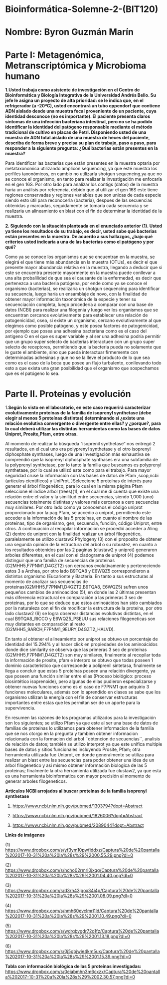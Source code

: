 # Bioinformática-Solemne-2-(BIT120)

# Nombre: Byron Guzmán Marín


# Parte I: Metagenómica, Metranscriptómica y Microbioma humano

__1.Usted trabaja como asistente de investigación en el Centro de Bioinformática y Biología Integrativa de la Universidad Andrés Bello. Su jefe le asigna un proyecto de alta prioridad: se le indica que, en el refrigerador (a -20ªC), usted encontrará un tubo eppendorf que contiene ADN aislado desde una muestra fecal proveniente de un paciente, cuya identidad desconoce (no es importante). El paciente presenta claros síntomas de una infección bacteriana intestinal, pero no se ha podido identificar la identidad del patógeno responsable mediante el método tradicional de cultivo en placas de Petri. Disponiendo usted de una muestra de ADN total aislado de una muestra de heces del paciente, describa de forma breve y precisa su plan de trabajo, paso a paso, para responder a la siguiente pregunta: ¿Qué bacterias están presentes en la muestra?__


Para identificar las bacterias que están presentes en la muestra optaria por metataxonomica utilizando  amplicon sequencing, ya que esté muestra los perfiles taxonómicos, en cambio no utilizaría shotgun sequencing,ya que no se conoce el organismo, en tanto para realizar la investigación me enfocaría  en el gen 16S. Por otro  lado para analizar los contigs (datos) de la muestra haria un análisis por referencia, debido que al utilizar el gen 16S este tiene regiones conservadas y regiones variables  que son unicas de cada especie siendo esto útil para reconocerla (bacteria), despues de las secuencias obtenidas y marcadas, seguidamente se tomaría  cada secuencia y se realizaria un alineamiento en blast con el fin de determinar la identidad de la muestra.

__2. Siguiendo con la situación planteada en el enunciado anterior (1). Usted ya tiene los resultados de su trabajo, es decir, usted sabe qué bacterias están presentes en la muestra. De acuerdo a sus hallazgos, ¿bajo qué criterios usted indicaría a una de las bacterias como el patógeno y por qué?__

Como ya se conoce los organismos que se encuentran en la muestra, se elegirá el que tiene más abundancia en la muestra (OTUs), es decir el que presente mayor abundancia relativa en la muestra, llegando a deducir  que si este se encuentra presente mayormente en la muestra puede conllevar a una alta probalilidad de que  sea el causante de la enfermedad, es decir que pertenezca a una bacteria patógena, por ende como ya se conoce el organismo (bacterias), se  realizaría un shotgun sequencing para identificar su secuencia, luego haría  un ensamblaje de novo, con la finalidad de obtener mayor información taxonómica de la especie y tener su secuenciación completa, luego procedería a comparar con una base de datos (NCBI) para realizar una filogenia y luego ver los organismos que se encuentran cercanos evolutivamente para establecer una relación de patogenicidad, osea, si existe un organismo, cercano evolutivamente al que elegimos como posible patógeno, y este posea factores de patogenicidad, por ejemplo que posea una adhesina bacteriana como es el caso del antigeno O en el que es super variable y al ser una adhesina podría permitir que un grupo super selecto de bacterias interactuen con un grupo super selecto de receptores, permitiendo que la bacteria pueda no solamente  que le guste el ambiente, sino que pueda interactuar firmemente con determinadas adhesinas  y que no se la lleve el producto de lo que sea como es el caso de la boca que posee un flujo turbulento, conllevando  todo esto a que exista una gran posibilidad que el organismo que sospechamos que es el patógeno lo sea.




# Parte II. Proteínas y evolución

1.__Según lo visto en el laboratorio, en este caso requerirá caracterizar evolutivamente proteínas de la familia de isoprenyl synthetase (debe elegir al menos 5 proteínas distintas) determinando si ¿existe una relación evolutiva convergente o divergente entre ellas? y ¿porque?, para lo cual deberá utilizar las distintas herramientas como las bases de datos Uniprot, Prosite,Pfam, entre otras.__ 

Al momento de realizar la búsqueda “isoprenil synthetase” nos entregó 2 resultados, en el cual uno era polyprenyl synthetase y el otro isoprenyl diphosphate synthases, luego de una investigación más exhaustiva se comprendió que la isoprenyl diphosphate synthases era una subfamilia de la polyprenyl synthetase, por lo tanto la familia que buscamos es polyprenyl synthetase, por lo cual se utilizó este como  para el trabajo.
Para mayor seguridad cruse la información con las bases de datos de Pfam ,scop,ncbi (articulos cientificos) y UniProt. 
)Seleccione 5 proteínas de interés para generar el árbol filogenético, para lo cual en la misma página Pfam seleccione el índice arbol (trees)(1), en el cual me di cuenta que existe una relación entre el valor y la similitud entre secuencias, siendo 1,000 (uno) secuencias totalmente distintas y valores más cercanos a cero secuencias muy similares. Por otro lado como ya conocemos el código uniprot proporcionado por la pag Pfam, se accedio a uniprot, permitiendo este  acceder a la información de las 5 proteínas, en cuanto al nombre de las proteínas, tipo de organismo, gen, secuencia,  función, código Uniprot, entre otros. A continuación al recopilar información se procedió acceder  a Aling (2) dentro de uniprot con la finalidad realizar un árbol filogenético, paralelamente se utilizo  clustaw2 Phylogeny (3) con el proposito de obtener una segunda opinión de la estructura del arbol o su robustez, en cuanto a los resultados obtenidos por las 2 paginas (clustaw2 y uniprot) generaron arboles diferentes, en el cual con el cladograma de uniprot (4) podemos distinguir que una familia de secuencias de proteinas (G2MHH5,F7PNM1,D4GZT2) son cercanos evolutivamente y perteneciendo estos 3 a Archea, por otro lado B9TQA8 y E6WQZ5 correspondieron a distintos organismo (Eucarionte y Bacteria. En tanto  a sus estructuras al momento de analizar sus secuencias de proteinas(G2MHH5,F7PNM1,D4GZT2,B9TQA8, E6WQZ5) sufren unos pequeños cambios de aminoacidos (5), en donde las 2 últimas presentan más diferencia estructural en comparación a las primeras 3 sec de proteínas, por lo que se deduce que estos aminoácidos han sido cambiados por la naturaleza con el fin de modificar la estructura de la proteína, por otro lado clustaw2 (6) se  logra observar distancias evolutivas distintas, en el cual B9TQA8_RICCO  y E6WQZ5_PSEUU sus relaciones filogeneticas son muy distantes en comparación al resto (G2MHH5_9ARCH,F7PNM1_9EURY,D4GZT2_HALVD).

En tanto al obtener el alineamiento por uniprot se obtuvo un porcentaje de identidad del 15.294% y al  hacer click en propiedades de los aminoácidos donde dice similarity se observa que las primeras 3 sec de proteínas (G2MHH5,F7PNM1,D4GZT2) son muy similares, finalmente al recopilar toda la información de prosite, pfam e interpro se obtuvo que todas poseen 1 dominio  característico que corresponde a poliprenil sintetasa, finalmente se llega a concluir que estas 5 proteínas poseen una relación divergente, ya que poseen una función similar entre ellas (Proceso biológico: proceso biosintético isoprenoide), pero algunas de ellas pudieron especializarse y obtener nuevas funciones como es el caso de F7PNM1 que adquirio 3 funciones moleculares, además con lo aprendido en clases se sabe que los organismo utilizan la energía con el fin de  conservar estructuras importantes entre estas  que les permitan ser de un aporte para la supervivencia. 

En resumen las razones de los programas utilizados para la investigación son los siguientes; se utilizo Pfam ya que este al ser una base de datos de familias de proteinas lo utilizamos para obtener informacion de la familia que se nos otorgo en la pregunta y tambien obtener informacion relacionada con la formacion del arbol ¨obtencion de secuencias´´, analisis de relación de datos; también se utilizo interprot ya que este unifica multiple bases de datos y sitios funcionales incluyendo Prosite, Pfam; otra herramienta utilizada fue Uniprot, en donde generalmente se utiliza para realizar un blast entre las secuencias para poder obtener una idea de un arbol filogenetico y asi mismo obtener información biologica de las 5 proteinas; finalmente la otra herramienta utilizada fue clustaw2, ya que esta es una herramienta bioinformatica con mayor precisión al momento de generar arboles filogeneticos.



__Artículos NCBI arrojados al buscar proteínas de la familia isoprenyl synthetase__

1) https://www.ncbi.nlm.nih.gov/pubmed/1303794?dopt=Abstract

2) https://www.ncbi.nlm.nih.gov/pubmed/1826006?dopt=Abstract

3) https://www.ncbi.nlm.nih.gov/pubmed/2089044?dopt=Abstract



__Links de imágenes__

(1) https://www.dropbox.com/s/yf3ym10pwfiddxz/Captura%20de%20pantalla%202017-10-31%20a%20la%28s%29%2000.55.29.png?dl=0

(2) https://www.dropbox.com/s/ncho02rmrl0jxqg/Captura%20de%20pantalla%202017-10-31%20a%20la%28s%29%2001.04.40.png?dl=0

(3) https://www.dropbox.com/s/d3rh43jgox34i4p/Captura%20de%20pantalla%202017-10-31%20a%20la%28s%29%2001.08.09.png?dl=0

(4) https://www.dropbox.com/s/nmh60evclmrl1ld/Captura%20de%20pantalla%202017-10-31%20a%20la%28s%29%2001.10.49.png?dl=0

(5) https://www.dropbox.com/s/wdrqbvgdr72o1fz/Captura%20de%20pantalla%202017-10-31%20a%20la%28s%29%2001.13.18.png?dl=0

(6) https://www.dropbox.com/s/0j5gbjwie4km5ux/Captura%20de%20pantalla%202017-10-31%20a%20la%28s%29%2001.15.39.png?dl=0

__Tabla con información biológica de las 5 proteínas investigadas:__ https://www.dropbox.com/s/0eiabmhn3m6cxzx/Captura%20de%20pantalla%202017-10-31%20a%20la%28s%29%2002.30.57.png?dl=0

